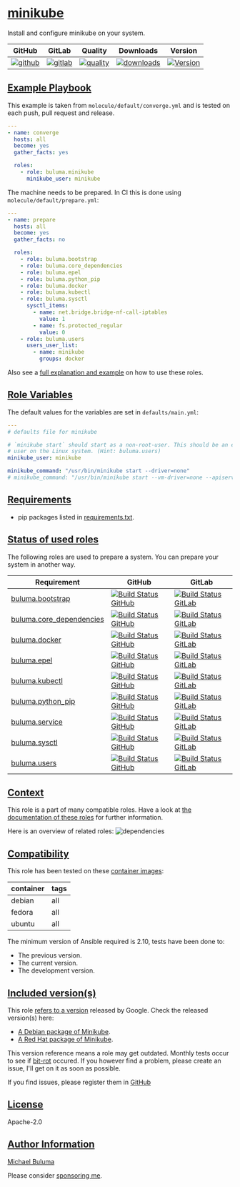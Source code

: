 # [minikube](#minikube)

Install and configure minikube on your system.

|GitHub|GitLab|Quality|Downloads|Version|
|------|------|-------|---------|-------|
|[![github](https://github.com/buluma/ansible-role-minikube/workflows/Ansible%20Molecule/badge.svg)](https://github.com/buluma/ansible-role-minikube/actions)|[![gitlab](https://gitlab.com/buluma/ansible-role-minikube/badges/master/pipeline.svg)](https://gitlab.com/buluma/ansible-role-minikube)|[![quality](https://img.shields.io/ansible/quality/42933)](https://galaxy.ansible.com/buluma/minikube)|[![downloads](https://img.shields.io/ansible/role/d/42933)](https://galaxy.ansible.com/buluma/minikube)|[![Version](https://img.shields.io/github/release/buluma/ansible-role-minikube.svg)](https://github.com/buluma/ansible-role-minikube/releases/)|

## [Example Playbook](#example-playbook)

This example is taken from `molecule/default/converge.yml` and is tested on each push, pull request and release.
```yaml
---
- name: converge
  hosts: all
  become: yes
  gather_facts: yes

  roles:
    - role: buluma.minikube
      minikube_user: minikube
```

The machine needs to be prepared. In CI this is done using `molecule/default/prepare.yml`:
```yaml
---
- name: prepare
  hosts: all
  become: yes
  gather_facts: no

  roles:
    - role: buluma.bootstrap
    - role: buluma.core_dependencies
    - role: buluma.epel
    - role: buluma.python_pip
    - role: buluma.docker
    - role: buluma.kubectl
    - role: buluma.sysctl
      sysctl_items:
        - name: net.bridge.bridge-nf-call-iptables
          value: 1
        - name: fs.protected_regular
          value: 0
    - role: buluma.users
      users_user_list:
        - name: minikube
          groups: docker
```

Also see a [full explanation and example](https://buluma.nl/how-to-use-these-roles.html) on how to use these roles.

## [Role Variables](#role-variables)

The default values for the variables are set in `defaults/main.yml`:
```yaml
---
# defaults file for minikube

# `minikube start` should start as a non-root-user. This should be an exising
# user on the Linux system. (Hint: buluma.users)
minikube_user: minikube

minikube_command: "/usr/bin/minikube start --driver=none"
# minikube_command: "/usr/bin/minikube start --vm-driver=none --apiserver-ips 127.0.0.1 --apiserver-name localhost --extra-config=kubelet.cgroup-driver=systemd"
```

## [Requirements](#requirements)

- pip packages listed in [requirements.txt](https://github.com/buluma/ansible-role-minikube/blob/master/requirements.txt).

## [Status of used roles](#status-of-requirements)

The following roles are used to prepare a system. You can prepare your system in another way.

| Requirement | GitHub | GitLab |
|-------------|--------|--------|
|[buluma.bootstrap](https://galaxy.ansible.com/buluma/bootstrap)|[![Build Status GitHub](https://github.com/buluma/ansible-role-bootstrap/workflows/Ansible%20Molecule/badge.svg)](https://github.com/buluma/ansible-role-bootstrap/actions)|[![Build Status GitLab ](https://gitlab.com/buluma/ansible-role-bootstrap/badges/master/pipeline.svg)](https://gitlab.com/buluma/ansible-role-bootstrap)|
|[buluma.core_dependencies](https://galaxy.ansible.com/buluma/core_dependencies)|[![Build Status GitHub](https://github.com/buluma/ansible-role-core_dependencies/workflows/Ansible%20Molecule/badge.svg)](https://github.com/buluma/ansible-role-core_dependencies/actions)|[![Build Status GitLab ](https://gitlab.com/buluma/ansible-role-core_dependencies/badges/master/pipeline.svg)](https://gitlab.com/buluma/ansible-role-core_dependencies)|
|[buluma.docker](https://galaxy.ansible.com/buluma/docker)|[![Build Status GitHub](https://github.com/buluma/ansible-role-docker/workflows/Ansible%20Molecule/badge.svg)](https://github.com/buluma/ansible-role-docker/actions)|[![Build Status GitLab ](https://gitlab.com/buluma/ansible-role-docker/badges/master/pipeline.svg)](https://gitlab.com/buluma/ansible-role-docker)|
|[buluma.epel](https://galaxy.ansible.com/buluma/epel)|[![Build Status GitHub](https://github.com/buluma/ansible-role-epel/workflows/Ansible%20Molecule/badge.svg)](https://github.com/buluma/ansible-role-epel/actions)|[![Build Status GitLab ](https://gitlab.com/buluma/ansible-role-epel/badges/master/pipeline.svg)](https://gitlab.com/buluma/ansible-role-epel)|
|[buluma.kubectl](https://galaxy.ansible.com/buluma/kubectl)|[![Build Status GitHub](https://github.com/buluma/ansible-role-kubectl/workflows/Ansible%20Molecule/badge.svg)](https://github.com/buluma/ansible-role-kubectl/actions)|[![Build Status GitLab ](https://gitlab.com/buluma/ansible-role-kubectl/badges/master/pipeline.svg)](https://gitlab.com/buluma/ansible-role-kubectl)|
|[buluma.python_pip](https://galaxy.ansible.com/buluma/python_pip)|[![Build Status GitHub](https://github.com/buluma/ansible-role-python_pip/workflows/Ansible%20Molecule/badge.svg)](https://github.com/buluma/ansible-role-python_pip/actions)|[![Build Status GitLab ](https://gitlab.com/buluma/ansible-role-python_pip/badges/master/pipeline.svg)](https://gitlab.com/buluma/ansible-role-python_pip)|
|[buluma.service](https://galaxy.ansible.com/buluma/service)|[![Build Status GitHub](https://github.com/buluma/ansible-role-service/workflows/Ansible%20Molecule/badge.svg)](https://github.com/buluma/ansible-role-service/actions)|[![Build Status GitLab ](https://gitlab.com/buluma/ansible-role-service/badges/master/pipeline.svg)](https://gitlab.com/buluma/ansible-role-service)|
|[buluma.sysctl](https://galaxy.ansible.com/buluma/sysctl)|[![Build Status GitHub](https://github.com/buluma/ansible-role-sysctl/workflows/Ansible%20Molecule/badge.svg)](https://github.com/buluma/ansible-role-sysctl/actions)|[![Build Status GitLab ](https://gitlab.com/buluma/ansible-role-sysctl/badges/master/pipeline.svg)](https://gitlab.com/buluma/ansible-role-sysctl)|
|[buluma.users](https://galaxy.ansible.com/buluma/users)|[![Build Status GitHub](https://github.com/buluma/ansible-role-users/workflows/Ansible%20Molecule/badge.svg)](https://github.com/buluma/ansible-role-users/actions)|[![Build Status GitLab ](https://gitlab.com/buluma/ansible-role-users/badges/master/pipeline.svg)](https://gitlab.com/buluma/ansible-role-users)|

## [Context](#context)

This role is a part of many compatible roles. Have a look at [the documentation of these roles](https://buluma.nl/) for further information.

Here is an overview of related roles:
![dependencies](https://raw.githubusercontent.com/buluma/ansible-role-minikube/png/requirements.png "Dependencies")

## [Compatibility](#compatibility)

This role has been tested on these [container images](https://hub.docker.com/u/buluma):

|container|tags|
|---------|----|
|debian|all|
|fedora|all|
|ubuntu|all|

The minimum version of Ansible required is 2.10, tests have been done to:

- The previous version.
- The current version.
- The development version.


## [Included version(s)](#included-versions)

This role [refers to a version](https://github.com/buluma/ansible-role-minikube/blob/master/defaults/main.yml) released by Google. Check the released version(s) here:
- [A Debian package of Minikube](https://storage.googleapis.com/minikube/releases).
- [A Red Hat package of Minikube](https://storage.googleapis.com/minikube/releases).

This version reference means a role may get outdated. Monthly tests occur to see if [bit-rot](https://en.wikipedia.org/wiki/Software_rot) occured. If you however find a problem, please create an issue, I'll get on it as soon as possible.

If you find issues, please register them in [GitHub](https://github.com/buluma/ansible-role-minikube/issues)

## [License](#license)

Apache-2.0

## [Author Information](#author-information)

[Michael Buluma](https://buluma.nl/)

Please consider [sponsoring me](https://github.com/sponsors/buluma).
